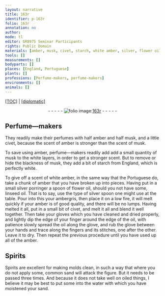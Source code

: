 ```yaml
---
layout: narrative
title: 163r
identifier: p-163r
folio: 163r
annotation: no
author:
mode: tl
editor: GR8975 Seminar Participants
rights: Public Domain
materials: [amber, musk, civet, starch, white amber, silver, flower oil, linseed oil, ambergris, oil, Spirits, water]
tools: []
measurements: []
bodyparts: []
places: [England, Portuguese]
plants: []
professions: [Perfume-makers, perfume-makers]
environments: []
animals: []
---
```


<p><a href="{{ site.baseurl }}/translation/">[TOC]</a> | <a href="{{ site.baseurl }}/_texts/p-163r_tc.md/">[diplomatic]</a></p><div class="folio" align="center">- - - - - <a href="http://gallica.bnf.fr/ark:/12148/btv1b10500001g/f331.image" target="_blank"><img src="https://cu-mkp.github.io/2017-workshop-edition/assets/photo-icon.png" alt="folio image: " style="display:inline-block; margin-bottom:-3px;"/>163r</a> - - - - - </div>  
  

## <span class="pro">Perfume—makers</span>

 
They readily make their perfumes with half <span class="m">amber</span> and half <span class="m">musk</span>, and a little <span class="m">civet</span>, because the scent of <span class="m">amber</span> is stronger than the scent of <span class="m">musk</span>.
 
To save using <span class="m">amber</span>, <span class="pro">perfume—makers</span> readily add add a small quantity of <span class="m">musk</span> to the white layers, in order to get a stronger scent. But to remove or hide the blackness of <span class="m">musk</span>, they add a bit of <span class="m">starch</span> from <span class="pl">England</span>, which is perfectly white.
 
To give off a scent of <span class="m">white amber</span>, in the same way that the <span class="pl">Portuguese</span> do, take a chunk of <span class="m">amber</span> that you have broken up into pieces. Having put in a small <span class="m">silver</span> porringer a spoon of <span class="m">flower oil</span>, should you not have some, <span class="m">linseed oil</span>. That is to say, use the type of <span class="m">silver</span> spoon one might use at the table. Pour into this your <span class="m">ambergris</span>, then place it on a low fire, it will melt quickly if your <span class="m">amber</span> is of good quality, and there will be no lumps. Having melted it all, put in a small bit of <span class="m">civet</span>, and melt it all and blend it well together. Then take your gloves which you have cleaned and dried properly, and lightly dip the edge of your finger around the edge of the <span class="m">oil</span>, with patience slowly spread the <span class="m">oil</span> along the glove, and rub the glove between your hands and trace along the fingers and its stitches, one after the other. Leave it to dry. Then repeat the previous procedure until you have used up all of the <span class="m">amber</span>.
 
 
  

## <span class="m">Spirits</span>

 
<span class="m">Spirits</span> are excellent for making molds clean, in such a way that where you do not apply some, common sand will attack the figure. But it needs to be passed three times. And because it does not take well on oiled things, I believe it may be best to put some into the <span class="m">water</span> with which you have moistened your sand.
 
